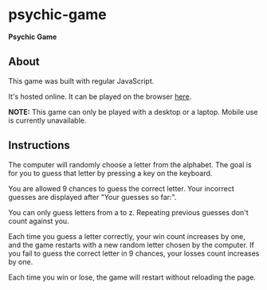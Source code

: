 # psychic-game

**Psychic Game**

## About
This game was built with regular JavaScript.

It's hosted online. It can be played on the browser [here](https://ulaura.github.io/Psychic-Game/).

**NOTE:** This game can only be played with a desktop or a laptop. Mobile use is currently unavailable. 

## Instructions
The computer will randomly choose a letter from the alphabet. 
The goal is for you to guess that letter by pressing a key on the keyboard. 

You are allowed 9 chances to guess the correct letter. 
Your incorrect guesses are displayed after "Your guesses so far:".

You can only guess letters from a to z. Repeating previous guesses don't count against you. 

Each time you guess a letter correctly, your win count increases by one, and the game restarts with a new random letter chosen by the computer.
If you fail to guess the correct letter in 9 chances, your losses count increases by one.

Each time you win or lose, the game will restart without reloading the page.